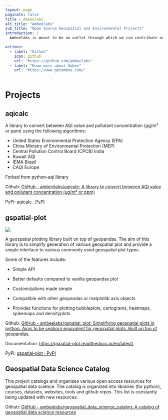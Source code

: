 ```yaml
---
layout: page
paginate: false
title : Ambeelabs 
alt_title: "Ambeelabs"
sub_title: "Open Source Geospatial and Environmental Projects"
introduction: |
  Ambeelabs is meant to be an outlet through which we can contribute our code, data and models and engage with the open source community.

actions:
  - label: "Github"
    icon: github
    url: "https://github.com/ambeelabs"
  - label: "Know more about Ambee"
    url: "https://www.getambee.com/"
---
```


# Projects

## aqicalc

A library to convert between AQI value and pollutant concentration
(µg/m³ or ppm) using the following algorithms:

- United States Environmental Protection Agency (EPA)
- China Ministry of Environmental Protection (MEP)
- Central Pollution Control Board (CPCB) India
- Kuwait AQI
- IEMA Brazil
- CAQI Europe

Forked from python-aqi library

Github: [GitHub - ambeelabs/aqicalc: A library to convert between AQI value and pollutant concentration (µg/m³ or ppm)](https://github.com/ambeelabs/aqicalc)

PyPi: [aqicalc · PyPI](https://pypi.org/project/aqicalc/)

## gspatial-plot

![](https://gspatial-plot.readthedocs.io/en/latest/_images/logo.png)

A geospatial plotting library built on top of geopandas. The aim of this library is to simplify generation of various geospatial plot and provide a simple interface to various commonly used geospatial plot types.

Some of the features include:

- Simple API

- Better defaults compared to vanilla geopandas plot

- Customizations made simple

- Compatible with other geopandas or matplotlib axis objects

- Provides functions for plotting bubbleplots, cartograms, heatmaps, spikemaps and densityplots

Github:  [GitHub - ambeelabs/gspatial_plot: Simplifying geospatial plots in python. Aims to be seaborn equivalent for geospatial plots. Built on top of geopandas.](https://github.com/ambeelabs/gspatial_plot)

Documentation: https://gspatial-plot.readthedocs.io/en/latest/

PyPi: [gspatial-plot · PyPI](https://pypi.org/project/gspatial-plot/)

## Geospatial Data Science Catalog

This project catalogs and organizes various open access resources for geospatial data science. The catalog is organized into libraries (for python), courses, datasets, websites, tools and github repos. This list is constantly being updated with new resources.



Github:  [GitHub - ambeelabs/geospatial_data_science_catalog: A catalog of geospatial data science resources](https://github.com/ambeelabs/geospatial_data_science_catalog)
